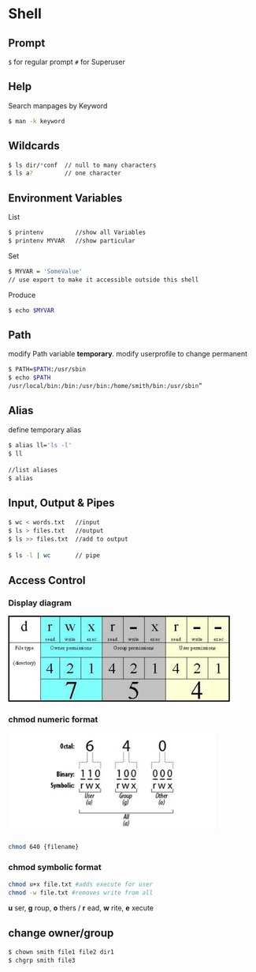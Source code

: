 # Shell

## Prompt

`$` for regular prompt
`#` for Superuser

## Help

Search manpages by Keyword
```bash
$ man -k keyword
```

## Wildcards

```bash
$ ls dir/*conf  // null to many characters
$ ls a?         // one character

```



## Environment Variables


List

```bash
$ printenv         //show all Variables
$ printenv MYVAR   //show particular
```


Set

```bash
$ MYVAR = 'SomeValue'
// use export to make it accessible outside this shell
```

Produce

```bash
$ echo $MYVAR

```

## Path

modify Path variable **temporary**. modify userprofile to change permanent
```bash
$ PATH=$PATH:/usr/sbin
$ echo $PATH
/usr/local/bin:/bin:/usr/bin:/home/smith/bin:/usr/sbin”
```

## Alias

define temporary alias
```bash
$ alias ll='ls -l'
$ ll

//list aliases
$ alias
```

## Input, Output & Pipes

```bash
$ wc < words.txt   //input
$ ls > files.txt   //output
$ ls >> files.txt  //add to output

$ ls -l | wc       // pipe
```




## Access Control

### Display diagram

![](resources/shell_chmod.jpg)

### chmod numeric format

![](resources/shell_acl.png)

```bash
chmod 640 {filename}
```

### chmod symbolic format

```bash
chmod u+x file.txt #adds execute for user
chmod -w file.txt #removes write from all
```

**u** ser, **g** roup, **o** thers / **r** ead, **w** rite, **e** xecute

## change owner/group

```bash
$ chown smith file1 file2 dir1
$ chgrp smith file3

```
